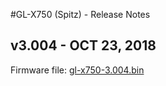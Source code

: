 #GL-X750 (Spitz) - Release Notes



## v3.004 - OCT 23, 2018

Firmware file: <a href="https://dl.gl-inet.com.s3.amazonaws.com/firmware/x750/release/gl-x750-3.004.bin" target="_blank">gl-x750-3.004.bin</a>